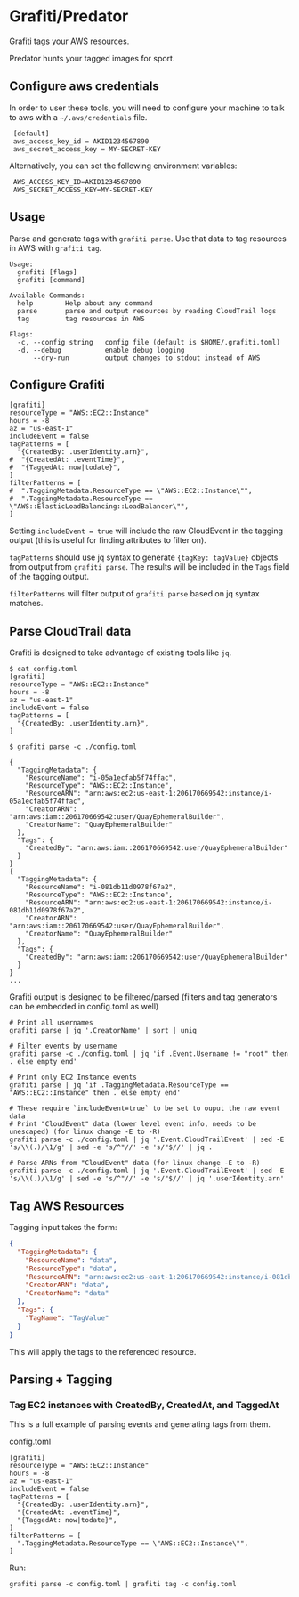 # Grafiti/Predator

 Grafiti tags your AWS resources.

 Predator hunts your tagged images for sport.

## Configure aws credentials

  In order to user these tools, you will need to configure your machine to talk to aws with a `~/.aws/credentials` file.

```
 [default]
 aws_access_key_id = AKID1234567890
 aws_secret_access_key = MY-SECRET-KEY
```

 Alternatively, you can set the following environment variables:

```
 AWS_ACCESS_KEY_ID=AKID1234567890
 AWS_SECRET_ACCESS_KEY=MY-SECRET-KEY
```

## Usage

Parse and generate tags with `grafiti parse`. Use that data to tag resources in AWS with `grafiti tag`.

```
Usage:
  grafiti [flags]
  grafiti [command]

Available Commands:
  help        Help about any command
  parse       parse and output resources by reading CloudTrail logs
  tag         tag resources in AWS

Flags:
  -c, --config string   config file (default is $HOME/.grafiti.toml)
  -d, --debug           enable debug logging
      --dry-run         output changes to stdout instead of AWS
```

## Configure Grafiti

```
[grafiti]
resourceType = "AWS::EC2::Instance"
hours = -8
az = "us-east-1"
includeEvent = false
tagPatterns = [
  "{CreatedBy: .userIdentity.arn}",
#  "{CreatedAt: .eventTime}",
#  "{TaggedAt: now|todate}",
]
filterPatterns = [
#  ".TaggingMetadata.ResourceType == \"AWS::EC2::Instance\"",
#  ".TaggingMetadata.ResourceType == \"AWS::ElasticLoadBalancing::LoadBalancer\"",
]
```

Setting `includeEvent = true` will include the raw CloudEvent in the tagging output (this is useful for finding
attributes to filter on).

`tagPatterns` should use jq syntax to generate `{tagKey: tagValue}` objects from output from `grafiti parse`. The
 results will be included in the `Tags` field of the tagging output.

`filterPatterns` will filter output of `grafiti parse` based on jq syntax matches.


## Parse CloudTrail data

Grafiti is designed to take advantage of existing tools like `jq`.

```
$ cat config.toml
[grafiti]
resourceType = "AWS::EC2::Instance"
hours = -8
az = "us-east-1"
includeEvent = false
tagPatterns = [
  "{CreatedBy: .userIdentity.arn}",
]

$ grafiti parse -c ./config.toml

{
  "TaggingMetadata": {
    "ResourceName": "i-05a1ecfab5f74ffac",
    "ResourceType": "AWS::EC2::Instance",
    "ResourceARN": "arn:aws:ec2:us-east-1:206170669542:instance/i-05a1ecfab5f74ffac",
    "CreatorARN": "arn:aws:iam::206170669542:user/QuayEphemeralBuilder",
    "CreatorName": "QuayEphemeralBuilder"
  },
  "Tags": {
  	"CreatedBy": "arn:aws:iam::206170669542:user/QuayEphemeralBuilder"
  }
}
{
  "TaggingMetadata": {
    "ResourceName": "i-081db11d0978f67a2",
    "ResourceType": "AWS::EC2::Instance",
    "ResourceARN": "arn:aws:ec2:us-east-1:206170669542:instance/i-081db11d0978f67a2",
    "CreatorARN": "arn:aws:iam::206170669542:user/QuayEphemeralBuilder",
    "CreatorName": "QuayEphemeralBuilder"
  },
  "Tags": {
	"CreatedBy": "arn:aws:iam::206170669542:user/QuayEphemeralBuilder"
  }
}
...
```

Grafiti output is designed to be filtered/parsed (filters and tag generators can be embedded in config.toml as well)
```
# Print all usernames
grafiti parse | jq '.CreatorName' | sort | uniq

# Filter events by username
grafiti parse -c ./config.toml | jq 'if .Event.Username != "root" then . else empty end'

# Print only EC2 Instance events
grafiti parse | jq 'if .TaggingMetadata.ResourceType == "AWS::EC2::Instance" then . else empty end'

# These require `includeEvent=true` to be set to ouput the raw event data
# Print "CloudEvent" data (lower level event info, needs to be unescaped) (for linux change -E to -R)
grafiti parse -c ./config.toml | jq '.Event.CloudTrailEvent' | sed -E 's/\\(.)/\1/g' | sed -e 's/^"//' -e 's/"$//' | jq .

# Parse ARNs from "CloudEvent" data (for linux change -E to -R)
grafiti parse -c ./config.toml | jq '.Event.CloudTrailEvent' | sed -E 's/\\(.)/\1/g' | sed -e 's/^"//' -e 's/"$//' | jq '.userIdentity.arn'
```

## Tag AWS Resources

Tagging input takes the form:


```json
{
  "TaggingMetadata": {
    "ResourceName": "data",
    "ResourceType": "data",
    "ResourceARN": "arn:aws:ec2:us-east-1:206170669542:instance/i-081db11d0978f67a2",
    "CreatorARN": "data",
    "CreatorName": "data"
  },
  "Tags": {
	"TagName": "TagValue"
  }
}
```

This will apply the tags to the referenced resource.


## Parsing + Tagging


### Tag EC2 instances with CreatedBy, CreatedAt, and TaggedAt
This is a full example of parsing events and generating tags from them.

config.toml
```
[grafiti]
resourceType = "AWS::EC2::Instance"
hours = -8
az = "us-east-1"
includeEvent = false
tagPatterns = [
  "{CreatedBy: .userIdentity.arn}",
  "{CreatedAt: .eventTime}",
  "{TaggedAt: now|todate}",
]
filterPatterns = [
  ".TaggingMetadata.ResourceType == \"AWS::EC2::Instance\"",
]

```

Run:
```
grafiti parse -c config.toml | grafiti tag -c config.toml
```
